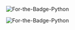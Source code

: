<p align="center">
  <img alt="For-the-Badge-Python" src="https://forthebadge.com/images/badges/made-with-javascript.svg">
  
</p>
<p align="center">
  <img alt="For-the-Badge-Python" src="https://forthebadge.com/images/badges/uses-html.svg">
  
</p>

